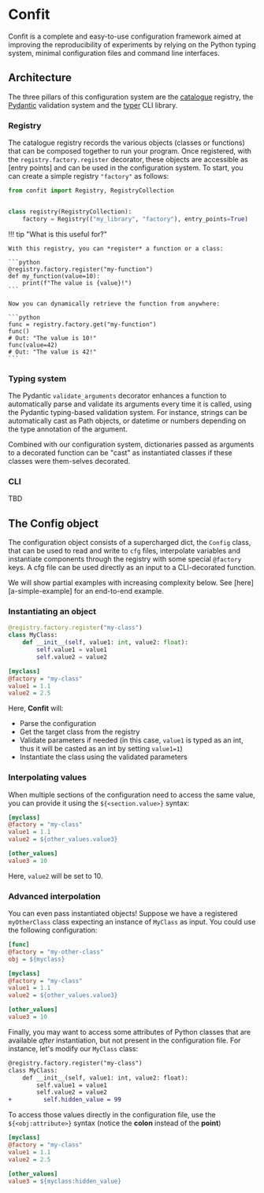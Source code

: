 # Confit

Confit is a complete and easy-to-use configuration framework aimed at improving the reproducibility of experiments by relying on the Python typing system, minimal configuration files and command line interfaces.

## Architecture

The three pillars of this configuration system are the [catalogue](https://github.com/explosion/catalogue) registry,
the [Pydantic](https://github.com/pydantic/pydantic) validation system and the [typer](https://github.com/tiangolo/typer) CLI library.

### Registry

The catalogue registry records the various objects (classes or functions) that can be composed
together to run your program. Once registered, with the `registry.factory.register`
decorator, these objects are accessible as [entry points] and can be
used in the configuration system.
To start, you can create a simple registry `"factory"` as follows:

```python
from confit import Registry, RegistryCollection


class registry(RegistryCollection):
    factory = Registry(("my_library", "factory"), entry_points=True)
```

!!! tip "What is this useful for?"

    With this registry, you can *register* a function or a class:

    ```python
    @registry.factory.register("my-function")
    def my_function(value=10):
        print(f"The value is {value}!")
    ```

    Now you can dynamically retrieve the function from anywhere:

    ```python
    func = registry.factory.get("my-function")
    func()
    # Out: "The value is 10!"
    func(value=42)
    # Out: "The value is 42!"
    ```

### Typing system

The Pydantic `validate_arguments` decorator enhances a function to automatically parse and validate its arguments every time it is called, using the Pydantic typing-based validation system.
For instance, strings can be automatically cast as Path objects, or datetime or numbers depending on the type annotation of the argument.

Combined with our configuration system, dictionaries passed as arguments to a decorated function can be "cast" as instantiated classes if these classes were them-selves decorated.

### CLI

TBD

## The Config object

The configuration object consists of a supercharged dict, the `Config` class, that can  be used to read and write to `cfg` files, interpolate variables and instantiate components  through the registry with some special `@factory` keys.
A cfg file can be used directly as an input to a CLI-decorated function.

We will show partial examples with increasing complexity below. See [here][a-simple-example] for an end-to-end example.

### Instantiating an object

```python title="script.py"
@registry.factory.register("my-class")
class MyClass:
    def __init__(self, value1: int, value2: float):
        self.value1 = value1
        self.value2 = value2
```

```ini title="config.cfg"
[myclass]
@factory = "my-class"
value1 = 1.1
value2 = 2.5
```

Here, **Confit** will:

- Parse the configuration
- Get the target class from the registry
- Validate parameters if needed (in this case, `value1` is typed as an int, thus it will be casted as an int by setting `value1=1`)
- Instantiate the class using the validated parameters

### Interpolating values

When multiple sections of the configuration need to access the same value, you can provide it using the `${<section.value>}` syntax:

```ini title="config.cfg"
[myclass]
@factory = "my-class"
value1 = 1.1
value2 = ${other_values.value3}

[other_values]
value3 = 10
```

Here, `value2` will be set to 10.

### Advanced interpolation

You can even pass instantiated objects! Suppose we have a registered `myOtherClass` class expecting an instance of `MyClass` as input. You could use the following configuration:

```ini title="config.cfg"
[func]
@factory = "my-other-class"
obj = ${myclass}

[myclass]
@factory = "my-class"
value1 = 1.1
value2 = ${other_values.value3}

[other_values]
value3 = 10
```

Finally, you may want to access some attributes of Python classes that are available *after* instantiation, but not present in the configuration file. For instance, let's modify our `MyClass` class:


```diff title="script.py"
@registry.factory.register("my-class")
class MyClass:
    def __init__(self, value1: int, value2: float):
        self.value1 = value1
        self.value2 = value2
+         self.hidden_value = 99
```

To access those values directly in the configuration file, use the `${<obj:attribute>}` syntax (notice the **colon** instead of the **point**)


```ini title="config.cfg"
[myclass]
@factory = "my-class"
value1 = 1.1
value2 = 2.5

[other_values]
value3 = ${myclass:hidden_value}
```
